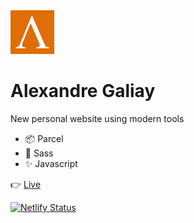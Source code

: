 <img src="src/assets/img/logo.svg" width="70" height="70" />

# Alexandre Galiay

New personal website using modern tools

- :package: Parcel
- :nail_care: Sass
- :sparkles: Javascript

:point_right: [Live](https://www.alexandregaliay.com)

[![Netlify Status](https://api.netlify.com/api/v1/badges/d229682b-e69c-4244-a71d-7a3d1ff90df7/deploy-status)](https://app.netlify.com/sites/alexandregaliay-com-master/deploys)
